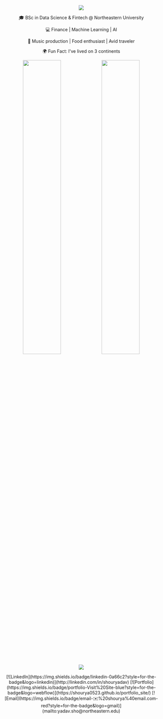 <div align="center">
  <img src="https://readme-typing-svg.demolab.com?font=Inconsolata&size=50&pause=300&color=A7A459&center=true&width=1500&height=140&lines=%E2%9C%A9+Hi!+I'm+Shourya,+an+artist,+programmer,+and+entrepreneur+%E2%9C%A9" />
  <p>🎓 BSc in Data Science & Fintech @ Northeastern University</p>
  <p>💻 Finance | Machine Learning | AI</p>
  <p>🎵 Music production | Food enthusiast | Avid traveler</p>
  <p>🌍 Fun Fact: I've lived on 3 continents</p>

  <!-- Stats -->
  <p>
    <img src="https://github-readme-stats.vercel.app/api?username=shourya0523&show_icons=true&theme=tokyonight" width="49%" />
    <img src="https://github-readme-stats.vercel.app/api/top-langs/?username=shourya0523&layout=compact&theme=tokyonight" width="49%" />
  </p>

  <!-- Tech Stack -->
  <p>
    <img src="https://skillicons.dev/icons?i=python,js,react,express,tailwind,sql&theme=dark" />
  </p>

  <!-- Social Buttons -->
  <p>
    [![LinkedIn](https://img.shields.io/badge/linkedin-0a66c2?style=for-the-badge&logo=linkedin)](http://linkedin.com/in/shouryadav)
    [![Portfolio](https://img.shields.io/badge/portfolio-Visit%20Site-blue?style=for-the-badge&logo=webflow)](https://shourya0523.github.io/portfolio_site/)
    [![Email](https://img.shields.io/badge/email-✉️%20shourya%40email.com-red?style=for-the-badge&logo=gmail)](mailto:yadav.sho@northeastern.edu)
  </p>
</div>
